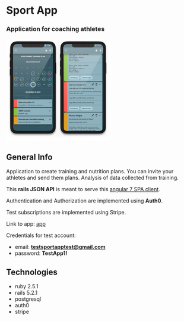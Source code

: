 # Sport App
### Application for coaching athletes

![Logo](work_1.png)

## General Info

Application to create training and nutrition plans. You can invite your athletes and send them plans. Analysis of data collected from training.  
  
This **rails JSON API** is meant to serve this [angular 7 SPA client](https://github.com/michalgrzegor/sport-app).  
  
Authentication and Authorization are implemented using **Auth0**.  

Test subscriptions are implemented using Stripe.  
  
Link to app: [app](https://serene-kare-990ab9.netlify.app/)
  
Credentials for test account:
- email: **testsportapptest@gmail.com**
- password: **TestApp1!**

## Technologies

- ruby 2.5.1
- rails 5.2.1
- postgresql
- auth0
- stripe
